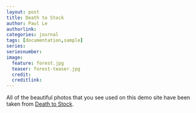 ```yaml
---
layout: post
title: Death to Stock
author: Paul Le
authorlink: 
categories: journal
tags: [documentation,sample]
series: 
seriesnumber: 
image:
  feature: forest.jpg
  teaser: forest-teaser.jpg
  credit:
  creditlink:
---
```


All of the beautiful photos that you see used on this demo site have been taken from [Death to Stock](http://deathtothestockphoto.com/).
